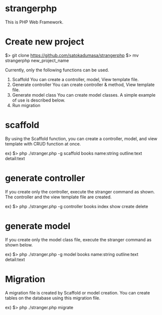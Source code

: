 # strangerphp
This is PHP Web Framework.

# Create new project
$> git clone https://github.com/satokadumasa/strangerphp
$> mv strangerphp new_project_name

Currently, only the following functions can be used.
1. Scaffold
You can create a controller, model, View template file.
2. Generate controller
You can create controller & method, View template file.
3. Generate model class
You can create model classes.
A simple example of use is described below.
4. Run migration

# scaffold
By using the Scaffold function, you can create a controller, model, and view template with CRUD function at once.

ex)
$> php ./stranger.php -g scaffold books name:string outline:text detail:text 

# generate controller
If you create only the controller, execute the stranger command as shown.
The controller and the view template file are created.

ex)
$> php ./stranger.php -g controller books index show create delete

# generate model
If you create only the model class file, execute the stranger command as shown below.

ex)
$> php ./stranger.php -g model books name:string outline:text detail:text

# Migration
A migration file is created by Scaffold or model creation.
You can create tables on the database using this migration file.

ex)
$> php ./stranger.php migrate

